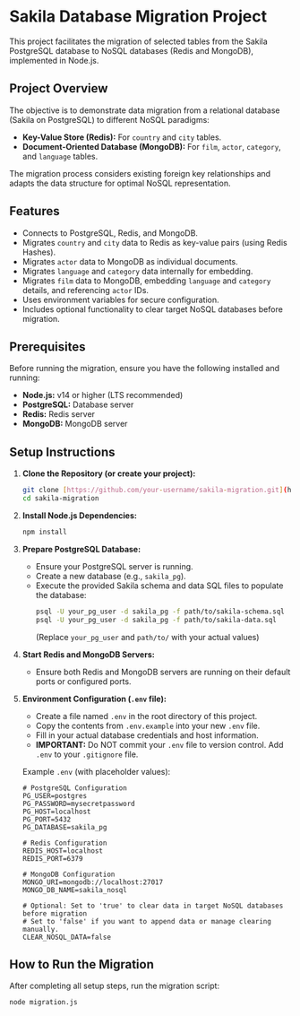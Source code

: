 # Sakila Database Migration Project

This project facilitates the migration of selected tables from the Sakila PostgreSQL database to NoSQL databases (Redis and MongoDB), implemented in Node.js.

## Project Overview

The objective is to demonstrate data migration from a relational database (Sakila on PostgreSQL) to different NoSQL paradigms:
* **Key-Value Store (Redis):** For `country` and `city` tables.
* **Document-Oriented Database (MongoDB):** For `film`, `actor`, `category`, and `language` tables.

The migration process considers existing foreign key relationships and adapts the data structure for optimal NoSQL representation.

## Features

* Connects to PostgreSQL, Redis, and MongoDB.
* Migrates `country` and `city` data to Redis as key-value pairs (using Redis Hashes).
* Migrates `actor` data to MongoDB as individual documents.
* Migrates `language` and `category` data internally for embedding.
* Migrates `film` data to MongoDB, embedding `language` and `category` details, and referencing `actor` IDs.
* Uses environment variables for secure configuration.
* Includes optional functionality to clear target NoSQL databases before migration.

## Prerequisites

Before running the migration, ensure you have the following installed and running:

* **Node.js:** v14 or higher (LTS recommended)
* **PostgreSQL:** Database server
* **Redis:** Redis server
* **MongoDB:** MongoDB server

## Setup Instructions

1.  **Clone the Repository (or create your project):**
    ```bash
    git clone [https://github.com/your-username/sakila-migration.git](https://github.com/your-username/sakila-migration.git)
    cd sakila-migration
    ```

2.  **Install Node.js Dependencies:**
    ```bash
    npm install
    ```

3.  **Prepare PostgreSQL Database:**
    * Ensure your PostgreSQL server is running.
    * Create a new database (e.g., `sakila_pg`).
    * Execute the provided Sakila schema and data SQL files to populate the database:
        ```bash
        psql -U your_pg_user -d sakila_pg -f path/to/sakila-schema.sql
        psql -U your_pg_user -d sakila_pg -f path/to/sakila-data.sql
        ```
        (Replace `your_pg_user` and `path/to/` with your actual values)

4.  **Start Redis and MongoDB Servers:**
    * Ensure both Redis and MongoDB servers are running on their default ports or configured ports.

5.  **Environment Configuration (`.env` file):**
    * Create a file named `.env` in the root directory of this project.
    * Copy the contents from `.env.example` into your new `.env` file.
    * Fill in your actual database credentials and host information.
    * **IMPORTANT:** Do NOT commit your `.env` file to version control. Add `.env` to your `.gitignore` file.

    Example `.env` (with placeholder values):
    ```
    # PostgreSQL Configuration
    PG_USER=postgres
    PG_PASSWORD=mysecretpassword
    PG_HOST=localhost
    PG_PORT=5432
    PG_DATABASE=sakila_pg

    # Redis Configuration
    REDIS_HOST=localhost
    REDIS_PORT=6379

    # MongoDB Configuration
    MONGO_URI=mongodb://localhost:27017
    MONGO_DB_NAME=sakila_nosql

    # Optional: Set to 'true' to clear data in target NoSQL databases before migration
    # Set to 'false' if you want to append data or manage clearing manually.
    CLEAR_NOSQL_DATA=false
    ```

## How to Run the Migration

After completing all setup steps, run the migration script:

```bash
node migration.js
```
